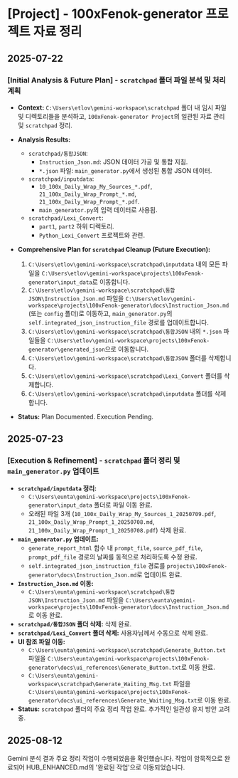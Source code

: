# [Project] - 100xFenok-generator 프로젝트 자료 정리

## 2025-07-22

### [Initial Analysis & Future Plan] - `scratchpad` 폴더 파일 분석 및 처리 계획

- **Context:** `C:\Users\etlov\gemini-workspace\scratchpad` 폴더 내 임시 파일 및 디렉토리들을 분석하고, `100xFenok-generator Project`의 일관된 자료 관리 및 `scratchpad` 정리.

- **Analysis Results:**
    - `scratchpad/통합JSON`:
        - `Instruction_Json.md`: JSON 데이터 가공 및 통합 지침.
        - `*.json` 파일: `main_generator.py`에서 생성된 통합 JSON 데이터.
    - `scratchpad/inputdata`:
        - `10_100x_Daily_Wrap_My_Sources_*.pdf`, `21_100x_Daily_Wrap_Prompt_*.md`, `21_100x_Daily_Wrap_Prompt_*.pdf`.
        - `main_generator.py`의 입력 데이터로 사용됨.
    - `scratchpad/Lexi_Convert`:
        - `part1`, `part2` 하위 디렉토리.
        - `Python_Lexi_Convert` 프로젝트와 관련.

- **Comprehensive Plan for `scratchpad` Cleanup (Future Execution):**
    1.  `C:\Users\etlov\gemini-workspace\scratchpad\inputdata` 내의 모든 파일을 `C:\Users\etlov\gemini-workspace\projects\100xFenok-generator\input_data`로 이동합니다.
    2.  `C:\Users\etlov\gemini-workspace\scratchpad\통합JSON\Instruction_Json.md` 파일을 `C:\Users\etlov\gemini-workspace\projects\100xFenok-generator\docs\Instruction_Json.md` (또는 `config` 폴더)로 이동하고, `main_generator.py`의 `self.integrated_json_instruction_file` 경로를 업데이트합니다.
    3.  `C:\Users\etlov\gemini-workspace\scratchpad\통합JSON` 내의 `*.json` 파일들을 `C:\Users\etlov\gemini-workspace\projects\100xFenok-generator\generated_json`으로 이동합니다.
    4.  `C:\Users\etlov\gemini-workspace\scratchpad\통합JSON` 폴더를 삭제합니다.
    5.  `C:\Users\etlov\gemini-workspace\scratchpad\Lexi_Convert` 폴더를 삭제합니다.
    6.  `C:\Users\etlov\gemini-workspace\scratchpad\inputdata` 폴더를 삭제합니다.

- **Status:** Plan Documented. Execution Pending.

## 2025-07-23

### [Execution & Refinement] - `scratchpad` 폴더 정리 및 `main_generator.py` 업데이트

- **`scratchpad/inputdata` 정리:**
    - `C:\Users\eunta\gemini-workspace\projects\100xFenok-generator\input_data` 폴더로 파일 이동 완료.
    - 오래된 파일 3개 (`10_100x_Daily_Wrap_My_Sources_1_20250709.pdf`, `21_100x_Daily_Wrap_Prompt_1_20250708.md`, `21_100x_Daily_Wrap_Prompt_1_20250708.pdf`) 삭제 완료.
- **`main_generator.py` 업데이트:**
    - `generate_report_html` 함수 내 `prompt_file`, `source_pdf_file`, `prompt_pdf_file` 경로의 날짜를 동적으로 처리하도록 수정 완료.
    - `self.integrated_json_instruction_file` 경로를 `projects\100xFenok-generator\docs\Instruction_Json.md`로 업데이트 완료.
- **`Instruction_Json.md` 이동:**
    - `C:\Users\eunta\gemini-workspace\scratchpad\통합JSON\Instruction_Json.md` 파일을 `C:\Users\eunta\gemini-workspace\projects\100xFenok-generator\docs\Instruction_Json.md`로 이동 완료.
- **`scratchpad/통합JSON` 폴더 삭제:** 삭제 완료.
- **`scratchpad/Lexi_Convert` 폴더 삭제:** 사용자님께서 수동으로 삭제 완료.
- **UI 참조 파일 이동:**
    - `C:\Users\eunta\gemini-workspace\scratchpad\Generate_Button.txt` 파일을 `C:\Users\eunta\gemini-workspace\projects\100xFenok-generator\docs\ui_references\Generate_Button.txt`로 이동 완료.
    - `C:\Users\eunta\gemini-workspace\scratchpad\Generate_Waiting_Msg.txt` 파일을 `C:\Users\eunta\gemini-workspace\projects\100xFenok-generator\docs\ui_references\Generate_Waiting_Msg.txt`로 이동 완료.
- **Status:** `scratchpad` 폴더의 주요 정리 작업 완료. 추가적인 일관성 유지 방안 고려 중.

## 2025-08-12
Gemini 분석 결과 주요 정리 작업이 수행되었음을 확인했습니다. 작업이 암묵적으로 완료되어 HUB_ENHANCED.md의 '완료된 작업'으로 이동되었습니다.
